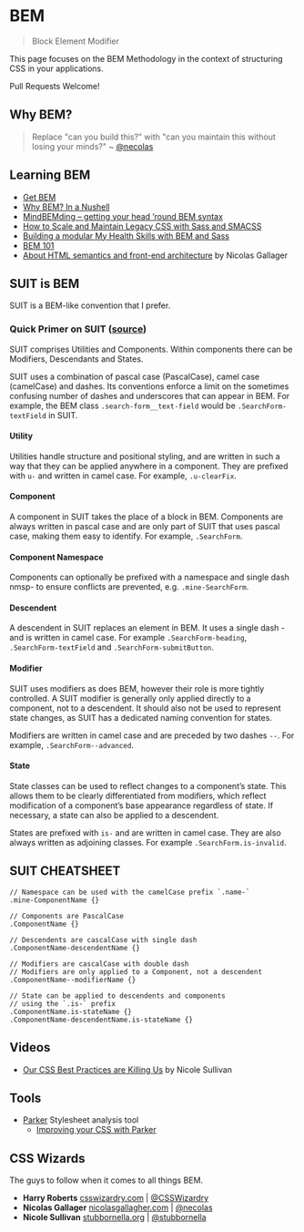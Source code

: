 # BEM

> Block Element Modifier

This page focuses on the BEM Methodology in the context of structuring CSS in your applications.

Pull Requests Welcome!

## Why BEM?

> Replace "can you build this?" with "can you maintain this without losing your minds?" ~ [@necolas](https://twitter.com/necolas/status/360170108028600320?ref_src=twsrc%5Etfw)

## Learning BEM

- [Get BEM](http://getbem.com/introduction/)
- [Why BEM? In a Nushell](https://blog.decaf.de/2015/06/24/why-bem-in-a-nutshell/)
- [MindBEMding – getting your head ’round BEM syntax](https://csswizardry.com/2013/01/mindbemding-getting-your-head-round-bem-syntax/)
- [How to Scale and Maintain Legacy CSS with Sass and SMACSS](https://webuild.envato.com/blog/how-to-scale-and-maintain-legacy-css-with-sass-and-smacss/)
- [Building a modular My Health Skills with BEM and Sass](http://bluegg.co.uk/blog/building-my-health-skills-part-3)
- [BEM 101](https://css-tricks.com/bem-101/)
- [About HTML semantics and front-end architecture](http://nicolasgallagher.com/about-html-semantics-front-end-architecture/) by Nicolas Gallager

## SUIT is BEM

SUIT is a BEM-like convention that I prefer.

### Quick Primer on SUIT ([source](https://webdesign.tutsplus.com/tutorials/using-postcss-with-bem-and-suit-methodologies--cms-24592))

SUIT comprises Utilities and Components. Within components there can be Modifiers, Descendants and States.

SUIT uses a combination of pascal case (PascalCase), camel case (camelCase) and dashes. Its conventions enforce a limit on the sometimes confusing number of dashes and underscores that can appear in BEM. For example, the BEM class `.search-form__text-field` would be `.SearchForm-textField` in SUIT.

#### Utility
Utilities handle structure and positional styling, and are written in such a way that they can be applied anywhere in a component. They are prefixed with `u-` and written in camel case. For example, `.u-clearFix`.

#### Component
A component in SUIT takes the place of a block in BEM. Components are always written in pascal case and are only part of SUIT that uses pascal case, making them easy to identify. For example, `.SearchForm`.

#### Component Namespace

Components can optionally be prefixed with a namespace and single dash nmsp- to ensure conflicts are prevented, e.g. `.mine-SearchForm`.

#### Descendent
A descendent in SUIT replaces an element in BEM. It uses a single dash - and is written in camel case. For example `.SearchForm-heading`, `.SearchForm-textField` and `.SearchForm-submitButton`.

#### Modifier
SUIT uses modifiers as does BEM, however their role is more tightly controlled. A SUIT modifier is generally only applied directly to a component, not to a descendent. It should also not be used to represent state changes, as SUIT has a dedicated naming convention for states.

Modifiers are written in camel case and are preceded by two dashes `--`. For example,  `.SearchForm--advanced`.

#### State
State classes can be used to reflect changes to a component’s state. This allows them to be clearly differentiated from modifiers, which reflect modification of a component’s base appearance regardless of state. If necessary, a state can also be applied to a descendent.

States are prefixed with `is-` and are written in camel case. They are also always written as adjoining classes. For example  `.SearchForm.is-invalid`.

## SUIT CHEATSHEET

```
// Namespace can be used with the camelCase prefix `.name-`
.mine-ComponentName {}

// Components are PascalCase
.ComponentName {}

// Descendents are cascalCase with single dash
.ComponentName-descendentName {}

// Modifiers are cascalCase with double dash
// Modifiers are only applied to a Component, not a descendent
.ComponentName--modifierName {}

// State can be applied to descendents and components
// using the `.is-` prefix
.ComponentName.is-stateName {}
.ComponentName-descendentName.is-stateName {}

```


## Videos

- [Our CSS Best Practices are Killing Us](https://vimeo.com/72759139) by Nicole Sullivan

## Tools

- [Parker](https://github.com/katiefenn/parker) Stylesheet analysis tool
  - [Improving your CSS with Parker](https://csswizardry.com/2016/06/improving-your-css-with-parker/)

## CSS Wizards

The guys to follow when it comes to all things BEM.

- **Harry Roberts** [csswizardry.com](https://csswizardry.com) | [@CSSWizardry](https://twitter.com/csswizardry)
- **Nicolas Gallager** [nicolasgallagher.com](http://nicolasgallagher.com) | [@necolas](https://twitter.com/necolas)
- **Nicole Sullivan** [stubbornella.org](http://www.stubbornella.org/content/) | [@stubbornella](https://twitter.com/stubbornella)
